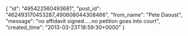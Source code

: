  {
   "id": "495422560493681",
   "post_id": "462493170453287_490608044308466",
   "from_name": "Pete Daoust",
   "message": "no affidavit signed.....no petition goes into court",
   "created_time": "2013-03-23T18:59:30+0000"
 }
